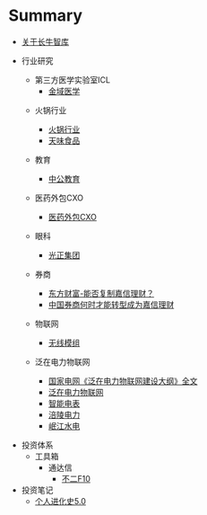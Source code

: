# Summary

* [关于长牛智库](README.md)
* 行业研究
  * 第三方医学实验室ICL
    * [金域医学](行业研究\第三方医学实验室ICL\金域医学\金域医学.md)

  - 火锅行业
    - [火锅行业](行业研究\火锅行业\火锅行业.md)
    - [天味食品](行业研究\火锅行业\天味食品.md)
  - 教育

    - [中公教育](行业研究\教育\中公教育.md)
  - 医药外包CXO

    - [医药外包CXO](行业研究\医药外包\医药外包CRO-CMO-CDMO.md)
  - 眼科
    - [光正集团](行业研究\眼科\光正集团.md)
  - 券商

    - [东方财富-能否复制嘉信理财？](行业研究\券商\东方财富-能否复制嘉信理财.md)
    - [中国券商何时才能转型成为嘉信理财](行业研究\券商\中国券商何时才能转型成为嘉信理财.md)
  - 物联网
    - [无线模组](行业研究\物联网\无线模组.md)
  - 泛在电力物联网
    - [国家电网《泛在电力物联网建设大纲》全文](行业研究\泛在电力物联网\国家电网《泛在电力物联网建设大纲》全文.md)
    - [泛在电力物联网](行业研究\泛在电力物联网\泛在电力物联网.md)
    - [智能电表](行业研究\泛在电力物联网\智能电表.md)
    - [涪陵电力](行业研究\泛在电力物联网\涪陵电力.md)
    - [岷江水电](行业研究\泛在电力物联网\岷江水电.md)
- 投资体系
  - 工具箱
    - 通达信
      - [不二F10](投资体系\工具箱\通达信\不二F10.md)
- 投资笔记
  - [个人进化史5.0](投资笔记\个人进化史5.0.md)
